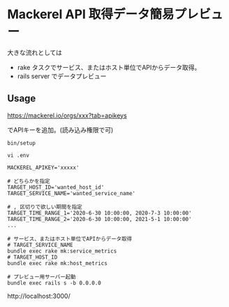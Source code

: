 # Mackerel API 取得データ簡易プレビュー

大きな流れとしては

+ rake タスクでサービス、またはホスト単位でAPIからデータ取得。
+ rails server でデータプレビュー

## Usage

https://mackerel.io/orgs/xxx?tab=apikeys

でAPIキーを追加。(読み込み権限で可)

```shell
bin/setup

vi .env

MACKEREL_APIKEY='xxxxx'

# どちらかを指定
TARGET_HOST_ID='wanted_host_id'
TARGET_SERVICE_NAME='wanted_service_name'

# , 区切りで欲しい期間を指定
TARGET_TIME_RANGE_1='2020-6-30 10:00:00, 2020-7-3 10:00:00'
TARGET_TIME_RANGE_2='2020-6-30 10:00:00, 2021-5-1 10:00:00'
...

# サービス、またはホスト単位でAPIからデータ取得
# TARGET_SERVICE_NAME
bundle exec rake mk:service_metrics
# TARGET_HOST_ID
bundle exec rake mk:host_metrics

# プレビュー用サーバー起動
bundle exec rails s -b 0.0.0.0
```

http://localhost:3000/
